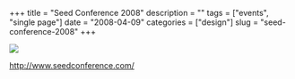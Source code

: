 +++
title = "Seed Conference 2008"
description = ""
tags = ["events", "single page"]
date = "2008-04-09"
categories = ["design"]
slug = "seed-conference-2008"
+++


 

  <div id="screens-thumbs" class="clearfix">
    <div class="txt-center" id="design-submission"><a href="http://www.seedconference.com/"><img id='bluga-thumbnail-1189' class='bluga-thumbnail large' src='//media.konigi.com/bluga/
wt47fcd33b5ffdd.jpg'/></a></div>  
  </div>   
<p><a href="http://www.seedconference.com/">http://www.seedconference.com/</a></p>





